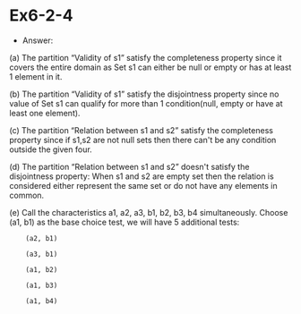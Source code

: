   # Ex6-2-4
  
   - Answer:
  
  (a) The partition “Validity of s1” satisfy the completeness property since it covers the entire domain as Set s1 can either be null or empty or has at least 1 element in it.

  (b) The partition “Validity of s1” satisfy the disjointness property since no value of Set s1 can qualify for more than 1 condition(null, empty or have at least one element).

  (c) The partition “Relation between s1 and s2” satisfy the completeness property since if s1,s2 are not null sets then there can't be any condition outside the given four.

  (d) The partition “Relation between s1 and s2” doesn't satisfy the disjointness property: When s1 and s2 are empty set then the relation is considered either represent the same
set or do not have any elements in common.

  (e) Call the characteristics a1, a2, a3, b1, b2, b3, b4 simultaneously. Choose (a1, b1) as the base choice test, we will have 5 additional tests:

        (a2, b1)

        (a3, b1)

        (a1, b2)

        (a1, b3)

        (a1, b4)
